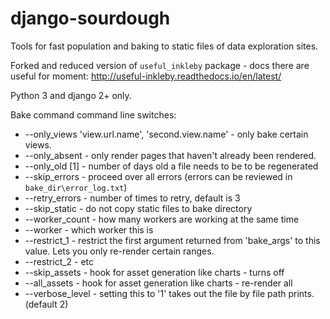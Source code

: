 # django-sourdough

Tools for fast population and baking to static files of data exploration sites. 

Forked and reduced version of `useful_inkleby` package - docs there are useful for moment: http://useful-inkleby.readthedocs.io/en/latest/

Python 3 and django 2+ only.

Bake command command line switches:

* --only_views 'view.url.name', 'second.view.name' - only bake certain views. 
* --only_absent - only render pages that haven't already been rendered. 
* --only_old [1] - number of days old a file needs to be to be regenerated
* --skip_errors - proceed over all errors (errors can be reviewed in `bake_dir\error_log.txt`)
* --retry_errors - number of times to retry, default is 3
* --skip_static - do not copy static files to bake directory
* --worker_count - how many workers are working at the same time
* --worker - which worker this is 
* --restrict_1 - restrict the first argument returned from 'bake_args' to this value. Lets you only re-render certain ranges.
* --restrict_2 - etc
* --skip_assets - hook for asset generation like charts - turns off
* --all_assets - hook for asset generation like charts - re-render all
* --verbose_level - setting this to '1' takes out the file by file path prints. (default 2)
